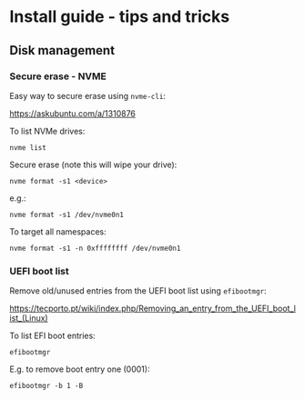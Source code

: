 # Install guide - tips and tricks

## Disk management

### Secure erase - NVME
Easy way to secure erase using `nvme-cli`:

https://askubuntu.com/a/1310876

To list NVMe drives:
```
nvme list
```

Secure erase (note this will wipe your drive):
```
nvme format -s1 <device>
```

e.g.:
```
nvme format -s1 /dev/nvme0n1
```

To target all namespaces:
```
nvme format -s1 -n 0xffffffff /dev/nvme0n1
```

### UEFI boot list
Remove old/unused entries from the UEFI boot list using `efibootmgr`:

https://tecporto.pt/wiki/index.php/Removing_an_entry_from_the_UEFI_boot_list_(Linux)

To list EFI boot entries:
```
efibootmgr
```

E.g. to remove boot entry one (0001):
```
efibootmgr -b 1 -B
```
